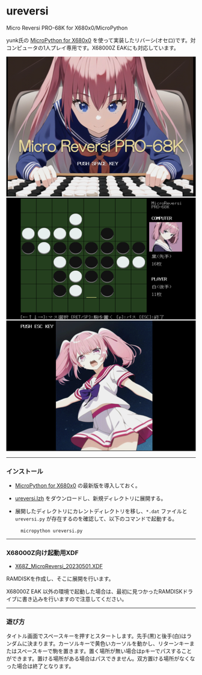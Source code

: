 # ureversi

Micro Reversi PRO-68K for X680x0/MicroPython

yunk氏の [MicroPython for X680x0](https://github.com/yunkya2/micropython-x68k/tree/port-x68k/ports/x68k) を使って実装したリバーシ(オセロ)です。対コンピュータの1人プレイ専用です。X68000Z EAKにも対応しています。

<img src='images/ureversi1.png' width='600'/>

<img src='images/ureversi2.png' width='600'/>

<img src='images/ureversi3.png' width='600'/>

---

### インストール

- [MicroPython for X680x0](https://github.com/yunkya2/micropython-x68k/tree/port-x68k/ports/x68k) の最新版を導入しておく。

- [ureversi.lzh](https://github.com/tantanGH/ureversi/raw/main/ureversi.lzh) をダウンロードし、新規ディレクトリに展開する。

- 展開したディレクトリにカレントディレクトリを移し、`*.dat` ファイルと `ureversi.py` が存在するのを確認して、以下のコマンドで起動する。

        micropython ureversi.py

---

### X68000Z向け起動用XDF

- [X68Z_MicroReversi_20230501.XDF](https://github.com/tantanGH/ureversi/raw/main/xdf/X68Z_MicroReversi_20230501.XDF)

RAMDISKを作成し、そこに展開を行います。

X68000Z EAK 以外の環境で起動した場合は、最初に見つかったRAMDISKドライブに書き込みを行いますので注意してください。

---

### 遊び方

タイトル画面でスペースキーを押すとスタートします。先手(黒)と後手(白)はランダムに決まります。カーソルキーで黄色いカーソルを動かし、リターンキーまたはスペースキーで駒を置きます。置く場所が無い場合はpキーでパスすることができます。置ける場所がある場合はパスできません。双方置ける場所がなくなった場合は終了となります。
